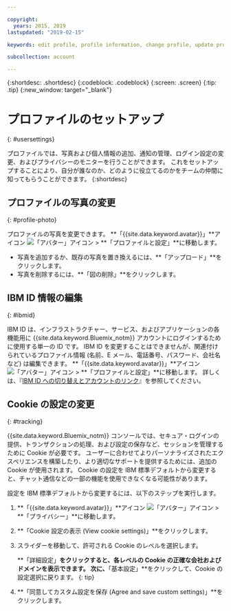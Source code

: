 ```yaml
---

copyright:
  years: 2015, 2019
lastupdated: "2019-02-15"

keywords: edit profile, profile information, change profile, update profile, cookies, tracking, privacy

subcollection: account

---
```


{:shortdesc: .shortdesc}
{:codeblock: .codeblock}
{:screen: .screen}
{:tip: .tip}
{:new_window: target="_blank"}

# プロファイルのセットアップ
{: #usersettings}

プロファイルでは、写真および個人情報の追加、通知の管理、ログイン設定の変更、およびプライバシーのモニターを行うことができます。 これをセットアップすることにより、自分が誰なのか、どのように役立てるのかをチームの仲間に知ってもらうことができます。
{:shortdesc}


## プロファイルの写真の変更
{: #profile-photo}

プロファイルの写真を変更できます。 **「{{site.data.keyword.avatar}}」**アイコン ![「アバター」アイコン](../icons/i-avatar-icon.svg) &gt; **「プロファイルと設定」**に移動します。

  * 写真を追加するか、既存の写真を置き換えるには、**「アップロード」**をクリックします。
  * 写真を削除するには、**「図の削除」**をクリックします。


## IBM ID 情報の編集
{: #ibmid}

IBM ID は、インフラストラクチャー、サービス、およびアプリケーションの各機能用に {{site.data.keyword.Bluemix_notm}} アカウントにログインするために使用する単一の ID です。 IBM ID を変更することはできませんが、関連付けられているプロファイル情報 (名前、E メール、電話番号、パスワード、会社名など) は編集できます。 **「{{site.data.keyword.avatar}}」**アイコン ![「アバター」アイコン](../icons/i-avatar-icon.svg) &gt; **「プロファイルと設定」**に移動します。 詳しくは、『[IBM ID への切り替えとアカウントのリンク](softlayerlink.html)』を参照してください。


## Cookie の設定の変更
{: #tracking}

{{site.data.keyword.Bluemix_notm}} コンソールでは、セキュア・ログインの提供、トランザクションの処理、および設定の保存など、セッションを管理するために Cookie が必要です。 ユーザーに合わせてよりパーソナライズされたエクスペリエンスを構築したり、より適切なサポートを提供するためには、追加の Cookie が使用されます。 Cookie の設定を IBM 標準デフォルトから変更すると、チャット通信などの一部の機能を使用できなくなる可能性があります。

設定を IBM 標準デフォルトから変更するには、以下のステップを実行します。
1. **「{{site.data.keyword.avatar}}」**アイコン ![「アバター」アイコン](../icons/i-avatar-icon.svg) &gt; **「プライバシー」**に移動します。
1. **「Cookie 設定の表示 (View cookie settings)」**をクリックします。
1. スライダーを移動して、許可される Cookie のレベルを選択します。

   **「詳細設定」**をクリックすると、各レベルの Cookie の正確な会社およびドメインを表示できます。 次に、**「基本設定」**をクリックして、Cookie の設定選択に戻ります。
   {: tip}
1. **「同意してカスタム設定を保存 (Agree and save custom settings)」**をクリックします。
